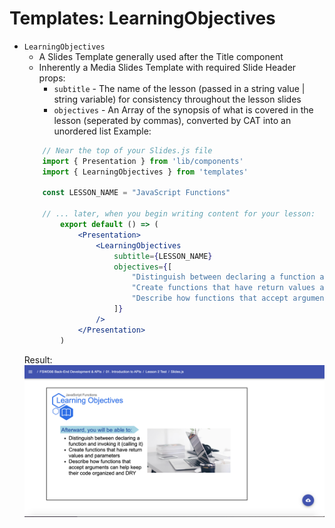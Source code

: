# Templates: LearningObjectives

* `LearningObjectives`
    * A Slides Template generally used after the Title component
    * Inherently a Media Slides Template with required Slide Header props:
        * `subtitle` - The name of the lesson (passed in a string value | string variable) for consistency throughout the lesson slides
        * `objectives` - An Array of the synopsis of what is covered in the lesson (seperated by commas), converted by CAT into an unordered list
    Example: 
    ```jsx
        // Near the top of your Slides.js file
        import { Presentation } from 'lib/components'
        import { LearningObjectives } from 'templates'  
        
        const LESSON_NAME = "JavaScript Functions"

        // ... later, when you begin writing content for your lesson:
            export default () => (
                <Presentation>
                    <LearningObjectives 
                        subtitle={LESSON_NAME}
                        objectives={[
                            "Distinguish between declaring a function and invoking it (calling it)",
                            "Create functions that have return values and parameters",
                            "Describe how functions that accept arguments can help keep their code organized and DRY"
                        ]}
                    />
                </Presentation>
            )
    ``` 
    Result: 
    ![The Learning Objectives Slide](LearningObjectives-Result.png)